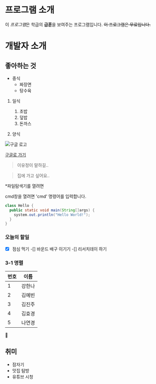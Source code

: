 # 프로그램 소개
이 *프로그램*은 학급의 **급훈**을 보여주는 프로그램입니다.
~~이 프로그램은 무료입니다.~~

# 개발자 소개

## 좋아하는 것
  * 중식
    * 짜장면  
    * 탕수육
  
  1. 일식
     1. 초밥
     1. 덮밥
     1. 돈까스
  
  1. 양식
  
  ![구글 로고](https://www.google.com/images/branding/googlelogo/2x/googlelogo_color_272x92dp.png)
  
  [구글로 가기](https://google.co.kr/)
  
  > 이유정이 말하길..
  
  > 집에 가고 싶어요..
  
  *파일탐색기를 열려면 
  
  cmd창을 열려면 'cmd' 명령어를 입력합니다.
  
  ```java
  class Hello {
    public static void main(String[]args) {
      system.out.println("Hello World!");
    }
  }
  ```
  
  ### 오늘의 할일
  -[x] 점심 먹기
  -[] 바운드 배구 이기기
  -[] 리서치데이 하기
  
  
  ### 3-1 명렬
  번호 | 이름
  -----|-----
  1|강한나
  2|김예빈
  3|김진주
  4|김효경
  5|나연경
  
  :sparkling_heart:
  
## 취미
* 잠자기
* 맛집 탐방
* 유튜브 시청
